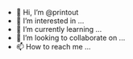 - 👋 Hi, I’m @printout
- 👀 I’m interested in ...
- 🌱 I’m currently learning ...
- 💞️ I’m looking to collaborate on ...
- 📫 How to reach me ...

<!---
printout/printout is a ✨ special ✨ repository because its `README.md` (this file) appears on your GitHub profile.
You can click the Preview link to take a look at your changes.
--->
